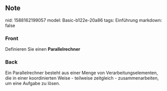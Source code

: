 ## Note
nid: 1588162199057
model: Basic-b122e-20a86
tags: Einführung
markdown: false

### Front
Definieren Sie einen <b>Parallelrechner</b>

### Back
Ein Parallelrechner besteht aus einer Menge von Verarbeitungselementen, die in einer koordinierten Weise - teilweise zeitgleich - zusammenarbeiten, um eine Aufgabe zu lösen.
